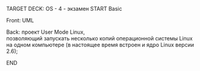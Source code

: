 TARGET DECK: OS - 4 - экзамен
START
Basic

Front: UML  


Back: проект User Mode Linux, позволяющий запускать несколько копий операционной системы Linux на одном компьютере (в настоящее время встроен и ядро Linux версии 2.6);
<!--ID: 1663488761087-->
END 